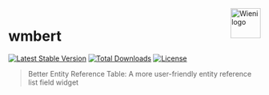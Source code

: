 <a href="https://www.wieni.be">
    <img src="https://www.wieni.be/themes/custom/drupack/logo.svg" alt="Wieni logo" title="Wieni" align="right" height="60" />
</a>

wmbert
======================

[![Latest Stable Version](https://poser.pugx.org/wieni/wmbert/v/stable)](https://packagist.org/packages/wieni/wmbert)
[![Total Downloads](https://poser.pugx.org/wieni/wmbert/downloads)](https://packagist.org/packages/wieni/wmbert)
[![License](https://poser.pugx.org/wieni/wmbert/license)](https://packagist.org/packages/wieni/wmbert)

> Better Entity Reference Table: A more user-friendly entity reference list field widget
